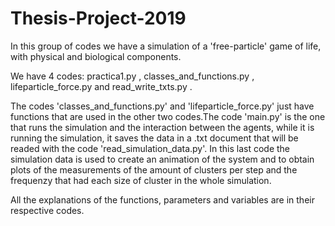 # Thesis-Project-2019
In this group of codes we have a simulation of a 'free-particle' game of life, with physical and biological components.

We have 4 codes: practica1.py , classes_and_functions.py , lifeparticle_force.py and read_write_txts.py .

The codes 'classes_and_functions.py' and 'lifeparticle_force.py' just have functions that are used in the other two codes.The code 'main.py' is the one that runs the simulation and the interaction between the agents, while it is running the simulation, it saves the data in a .txt document that will be readed with the code 'read_simulation_data.py'. In this last code the simulation data is used to create an animation of the system and to obtain plots of the measurements of the amount of clusters per step and the frequenzy that had each size of cluster in the whole simulation.

All the explanations of the functions, parameters and variables are in their respective codes.
